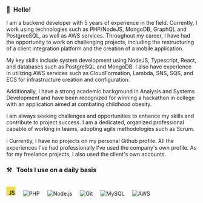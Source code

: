 ### 👋&nbsp;&nbsp;Hello!

I am a backend developer with 5 years of experience in the field. Currently, I work using technologies such as PHP/NodeJS, MongoDB, GraphQL and PostgreeSQL, as well as AWS services. Throughout my career, I have had the opportunity to work on challenging projects, including the restructuring of a client integration platform and the creation of a mobile application.

My key skills include system development using NodeJS, Typescript, React, and databases such as PostgreSQL and MongoDB. I also have experience in utilizing AWS services such as CloudFormation, Lambda, SNS, SQS, and ECS for infrastructure creation and configuration.

Additionally, I have a strong academic background in Analysis and Systems Development and have been recognized for winning a hackathon in college with an application aimed at combating childhood obesity.

I am always seeking challenges and opportunities to enhance my skills and contribute to project success. I am a dedicated, organized professional capable of working in teams, adopting agile methodologies such as Scrum.

ℹ️ Currently, I have no projects on my personal Github profile. All the experiences I've had professionally I've used the company's own profile. As for my freelance projects, I also used the client's own accounts.

### ⚒&nbsp;&nbsp;&nbsp;Tools I use on a daily basis
<br><img alt="JavaScript" title="JavaScript" src="https://raw.githubusercontent.com/voodootikigod/logo.js/master/js.png" height="24">&nbsp;&nbsp;&nbsp;&nbsp;
<img alt="PHP" title="PHP" src="https://www.php.net/images/logos/new-php-logo.svg" height="24">&nbsp;&nbsp;&nbsp;&nbsp;
<img alt="Node.js" title="Node.js" src="https://img.icons8.com/color/452/nodejs.png" height="24">&nbsp;&nbsp;&nbsp;&nbsp;
<img alt="Git" title="Git" src="https://upload.wikimedia.org/wikipedia/commons/thumb/3/3f/Git_icon.svg/1024px-Git_icon.svg.png" height="24">&nbsp;&nbsp;&nbsp;&nbsp;
<img alt="MySQL" title="MySQL" src="https://cdn.worldvectorlogo.com/logos/mysql.svg](https://www.svgrepo.com/show/303251/mysql-logo.svg" height="24">&nbsp;&nbsp;&nbsp;&nbsp;
<img alt="AWS" title="AWS" src="https://twoearsonemouthnet.files.wordpress.com/2017/11/icon-cloud-aws.png" height="24">&nbsp;&nbsp;&nbsp;&nbsp;<br><br>

